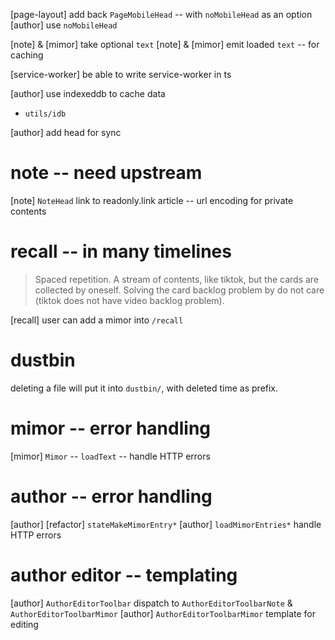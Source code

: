 [page-layout] add back `PageMobileHead` -- with `noMobileHead` as an option
[author] use `noMobileHead`

[note] & [mimor] take optional `text`
[note] & [mimor] emit loaded `text` -- for caching

[service-worker] be able to write service-worker in ts

[author] use indexeddb to cache data

- `utils/idb`

[author] add head for sync

# note -- need upstream

[note] `NoteHead` link to readonly.link article -- url encoding for private contents

# recall -- in many timelines

> Spaced repetition. A stream of contents, like tiktok, but the cards
> are collected by oneself. Solving the card backlog problem by do not
> care (tiktok does not have video backlog problem).

[recall] user can add a mimor into `/recall`

# dustbin

deleting a file will put it into `dustbin/`, with deleted time as prefix.

# mimor -- error handling

[mimor] `Mimor` -- `loadText` -- handle HTTP errors

# author -- error handling

[author] [refactor] `stateMakeMimorEntry*`
[author] `loadMimorEntries*` handle HTTP errors

# author editor -- templating

[author] `AuthorEditorToolbar` dispatch to `AuthorEditorToolbarNote` & `AuthorEditorToolbarMimor`
[author] `AuthorEditorToolbarMimor` template for editing
